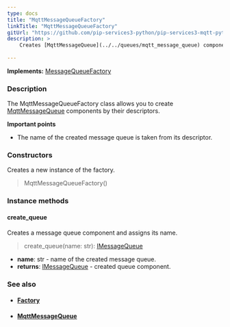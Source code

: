 ```yaml
---
type: docs
title: "MqttMessageQueueFactory"
linkTitle: "MqttMessageQueueFactory"
gitUrl: "https://github.com/pip-services3-python/pip-services3-mqtt-python"
description: > 
    Creates [MqttMessageQueue](../../queues/mqtt_message_queue) components by their descriptors. 
   
---
```


**Implements:** [MessageQueueFactory](../../../messaging/build/message_queue_factory)

### Description

The MqttMessageQueueFactory class allows you to create [MqttMessageQueue](../../queues/mqtt_message_queue) components by their descriptors. 
    
**Important points**    

- The name of the created message queue is taken from its descriptor.


### Constructors
Creates a new instance of the factory.
> MqttMessageQueueFactory()

### Instance methods

#### create_queue
Creates a message queue component and assigns its name.

> create_queue(name: str): [IMessageQueue](../../../messaging/queues/imessage_queue)

- **name**: str - name of the created message queue.
- **returns**: [IMessageQueue](../../../messaging/queues/imessage_queue) - created queue component.


### See also
- #### [Factory](../../../components/build/factory)
- #### [MqttMessageQueue](../../queues/mqtt_message_queue)
